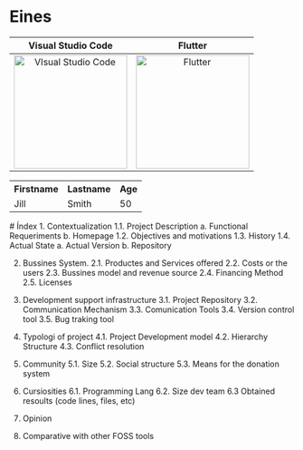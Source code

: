 <!-- TITLE: 1. Home -->
<!-- SUBTITLE: A quick summary of Home -->

# Eines

| Visual Studio Code| Flutter |
|:-------------------------:|:-------------------------:|
|  [<img width="200" alt="VIsual Studio Code" src="https://mospaw.com/wp-content/uploads/2018/07/Visual_Studio_code_logo-274x300.png">](https://wiki-js-epl.herokuapp.com/visual-studio-code)|[<img width="200" alt="Flutter" src="https://pbs.twimg.com/profile_images/760249570085314560/yCrkrbl3_400x400.jpg">](https://wiki-js-epl.herokuapp.com/flutter) 

 <table style="width:100%">
  <tr>
    <th>Firstname</th>
    <th>Lastname</th>
    <th>Age</th>
  </tr>
  <tr>
    <td>Jill</td>
    <td>Smith</td>
    <td>50</td>
  </tr>
</table> 
# Índex
1. Contextualization
	1.1. Project Description
        a. Functional Requeriments
				b. Homepage
	1.2. Objectives and motivations
    1.3. History
    1.4. Actual State
        a. Actual Version
        b. Repository 

2. Bussines System.
    2.1. Productes and Services offered
    2.2. Costs or the users
    2.3. Bussines model and revenue source
    2.4. Financing Method
    2.5. Licenses

3. Development support infrastructure
    3.1. Project Repository
    3.2. Communication Mechanism
    3.3. Comunication Tools
    3.4. Version control tool
    3.5. Bug traking tool

4. Typologi of project
    4.1. Project Development model
    4.2. Hierarchy Structure
    4.3. Conflict resolution

5. Community
    5.1. Size
    5.2. Social structure
    5.3. Means for the donation system

6. Cursiosities
    6.1. Programming Lang
    6.2. Size dev team
    6.3 Obtained resoults (code lines, files, etc)

7. Opinion
8. Comparative with other FOSS tools